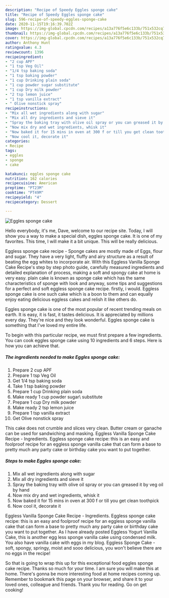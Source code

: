 ```yaml
---
description: "Recipe of Speedy Eggles sponge cake"
title: "Recipe of Speedy Eggles sponge cake"
slug: 596-recipe-of-speedy-eggles-sponge-cake
date: 2020-11-15T19:16:39.702Z
image: https://img-global.cpcdn.com/recipes/a13a776f5e6c133b/751x532cq70/eggles-sponge-cake-recipe-main-photo.jpg
thumbnail: https://img-global.cpcdn.com/recipes/a13a776f5e6c133b/751x532cq70/eggles-sponge-cake-recipe-main-photo.jpg
cover: https://img-global.cpcdn.com/recipes/a13a776f5e6c133b/751x532cq70/eggles-sponge-cake-recipe-main-photo.jpg
author: Anthony Hunt
ratingvalue: 4.3
reviewcount: 1396
recipeingredient:
- "2 cup APF"
- "1 tsp Veg Oil"
- "1/4 tsp baking soda"
- "1 tsp baking powder"
- "1 cup Drinking plain soda"
- "1 cup powder sugar substitute"
- "1 cup Dry milk powder"
- "2 tsp lemon juice"
- "1 tsp vanilla extract"
- " Olive nonstick spray"
recipeinstructions:
- "Mix all wet ingredients along with sugar"
- "Mix all dry ingredients and sieve it"
- "Spray the baking tray with olive oil spray or you can greased it by veg oil by hand"
- "Now mix dry and wet ingredients, whisk it"
- "Now baked it for 15 mins in oven at 300 f or till you get clean toothpick"
- "Now cool it, decorate it"
categories:
- Recipe
tags:
- eggles
- sponge
- cake

katakunci: eggles sponge cake 
nutrition: 162 calories
recipecuisine: American
preptime: "PT23M"
cooktime: "PT49M"
recipeyield: "4"
recipecategory: Dessert

---
```



![Eggles sponge cake](https://img-global.cpcdn.com/recipes/a13a776f5e6c133b/751x532cq70/eggles-sponge-cake-recipe-main-photo.jpg)

Hello everybody, it's me, Dave, welcome to our recipe site. Today, I will show you a way to make a special dish, eggles sponge cake. It is one of my favorites. This time, I will make it a bit unique. This will be really delicious.

Eggless sponge cake recipe - Sponge cakes are mostly made of Eggs, flour and sugar. They have a very light, fluffy and airy structure as a result of beating the egg whites to incorporate air. With this Eggless Vanilla Sponge Cake Recipe&#39;s step by step photo guide, carefully measured ingredients and detailed explanation of process, making a soft and spongy cake at home is very easy. plain cake is known as sponge cake which has the same characteristics of sponge with look and anyway, some tips and suggestions for a perfect and soft eggless sponge cake recipe. firstly, i would. Eggless sponge cake is one such cake which is a boon to them and can equally enjoy eating delicious eggless cakes and relish it like others do.

Eggles sponge cake is one of the most popular of recent trending meals on earth. It is easy, it is fast, it tastes delicious. It is appreciated by millions every day. They're nice and they look wonderful. Eggles sponge cake is something that I've loved my entire life.


To begin with this particular recipe, we must first prepare a few ingredients. You can cook eggles sponge cake using 10 ingredients and 6 steps. Here is how you can achieve that.

<!--inarticleads1-->

##### The ingredients needed to make Eggles sponge cake:

1. Prepare 2 cup APF
1. Prepare 1 tsp Veg Oil
1. Get 1/4 tsp baking soda
1. Take 1 tsp baking powder
1. Prepare 1 cup Drinking plain soda
1. Make ready 1 cup powder sugar\ substitute
1. Prepare 1 cup Dry milk powder
1. Make ready 2 tsp lemon juice
1. Prepare 1 tsp vanilla extract
1. Get  Olive nonstick spray


This cake does not crumble and slices very clean. Butter cream or ganache can be used for sandwiching and masking. Eggless Vanilla Sponge Cake Recipe - Ingredients. Eggless sponge cake recipe: this is an easy and foolproof recipe for an eggless sponge vanilla cake that can form a base to pretty much any party cake or birthday cake you want to put together. 

<!--inarticleads2-->

##### Steps to make Eggles sponge cake:

1. Mix all wet ingredients along with sugar
1. Mix all dry ingredients and sieve it
1. Spray the baking tray with olive oil spray or you can greased it by veg oil by hand
1. Now mix dry and wet ingredients, whisk it
1. Now baked it for 15 mins in oven at 300 f or till you get clean toothpick
1. Now cool it, decorate it


Eggless Vanilla Sponge Cake Recipe - Ingredients. Eggless sponge cake recipe: this is an easy and foolproof recipe for an eggless sponge vanilla cake that can form a base to pretty much any party cake or birthday cake you want to put together. As I have already posted Eggless Yogurt Vanilla Cake, this is another egg less sponge vanilla cake using condensed milk. You also have vanilla cake with eggs in my blog. Eggless Sponge Cake - soft, spongy, springy, moist and sooo delicious, you won&#39;t believe there are no eggs in the recipe! 

So that is going to wrap this up for this exceptional food eggles sponge cake recipe. Thanks so much for your time. I am sure you will make this at home. There's gonna be more interesting food at home recipes coming up. Remember to bookmark this page on your browser, and share it to your loved ones, colleague and friends. Thank you for reading. Go on get cooking!
